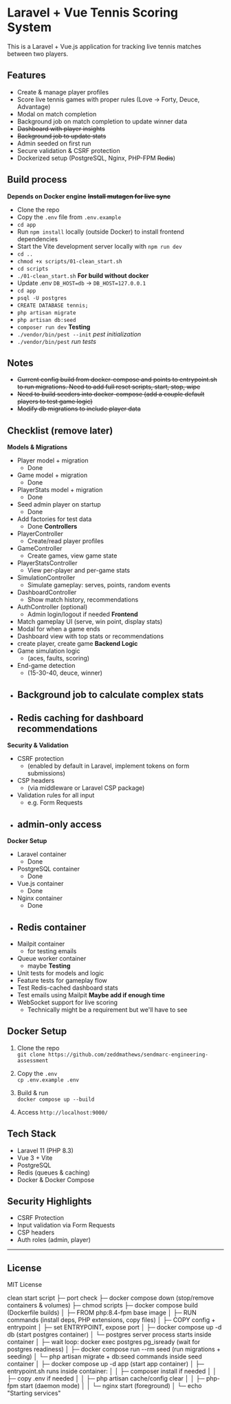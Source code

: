 # Laravel + Vue Tennis Scoring System

This is a Laravel + Vue.js application for tracking live tennis matches between two players.

## Features

- Create & manage player profiles
- Score live tennis games with proper rules (Love → Forty, Deuce, Advantage)
- Modal on match completion
- Background job on match completion to update winner data
- ~~Dashboard with player insights~~
- ~~Background job to update stats~~
- Admin seeded on first run
- Secure validation & CSRF protection
- Dockerized setup (PostgreSQL, Nginx, PHP-FPM ~~Redis~~)

## Build process
**Depends on Docker engine**
**~~Install mutagen for live sync~~**

- Clone the repo 
- Copy the `.env` file from `.env.example`  
- `cd app`
- Run `npm install` locally (outside Docker) to install frontend dependencies  
- Start the Vite development server locally with `npm run dev`
- `cd ..`
- `chmod +x scripts/01-clean_start.sh`
- `cd scripts`
- `./01-clean_start.sh`
**For build without docker**
- Update .env `DB_HOST=db` -> `DB_HOST=127.0.0.1`
- `cd app`
- `psql -U postgres`
- `CREATE DATABASE tennis;`
- `php artisan migrate`
- `php artisan db:seed`
- `composer run dev`
**Testing**
- `./vendor/bin/pest --init` _pest initialization_
- `./vendor/bin/pest` _run tests_
## Notes

- ~~Current config build from docker-compose and points to entrypoint.sh to run migrations. Need to add full reset scripts, start, stop, wipe~~
- ~~Need to build seeders into docker-compose (add a couple default players to test game logic)~~
- ~~Modify db migrations to include player data~~

## Checklist (remove later)
**Models & Migrations**
- Player model + migration
   - Done
- Game model + migration
   - Done
- PlayerStats model + migration
   - Done
- Seed admin player on startup
   - Done
- Add factories for test data
   - Done
**Controllers**
- PlayerController
   - Create/read player profiles
- GameController
   - Create games, view game state
- PlayerStatsController
   - View per-player and per-game stats
- SimulationController
   - Simulate gameplay: serves, points, random events
- DashboardController
   - Show match history, recommendations
- AuthController (optional)
   - Admin login/logout if needed
**Frontend**
- Match gameplay UI (serve, win point, display stats)
- Modal for when a game ends
- Dashboard view with top stats or recommendations
- create player, create game
**Backend Logic**
- Game simulation logic 
   - (aces, faults, scoring)
- End-game detection 
   - (15-30-40, deuce, winner)
- Background job to calculate complex stats
   - 
- Redis caching for dashboard recommendations
   - 
**Security & Validation**
- CSRF protection
   - (enabled by default in Laravel, implement tokens on form submissions)
- CSP headers
   - (via middleware or Laravel CSP package)
- Validation rules for all input
   - e.g. Form Requests
- admin-only access
   - 
**Docker Setup**
- Laravel container
   - Done
- PostgreSQL container
   - Done
- Vue.js container
   - Done
- Nginx container
   - Done
- Redis container
   - 
- Mailpit container 
   - for testing emails
- Queue worker container
   - maybe
**Testing**
- Unit tests for models and logic
- Feature tests for gameplay flow
- Test Redis-cached dashboard stats
- Test emails using Mailpit
**Maybe add if enough time**
- WebSocket support for live scoring
   - Technically might be a requirement but we'll have to see


## Docker Setup

1. Clone the repo  
   `git clone https://github.com/zeddmathews/sendmarc-engineering-assessment`

2. Copy the `.env`  
   `cp .env.example .env`

3. Build & run  
   `docker compose up --build`
4. Access
   `http://localhost:9000/`

## Tech Stack

- Laravel 11 (PHP 8.3)
- Vue 3 + Vite
- PostgreSQL
- Redis (queues & caching)
- Docker & Docker Compose

## Security Highlights

- CSRF Protection
- Input validation via Form Requests
- CSP headers
- Auth roles (admin, player)

---

## License

MIT License

clean start script
├─ port check
├─ docker compose down (stop/remove containers & volumes)
├─ chmod scripts
├─ docker compose build (Dockerfile builds)
│   ├─ FROM php:8.4-fpm base image
│   ├─ RUN commands (install deps, PHP extensions, copy files)
│   ├─ COPY config + entrypoint
│   ├─ set ENTRYPOINT, expose port
│
├─ docker compose up -d db (start postgres container)
│   └─ postgres server process starts inside container
│
├─ wait loop: docker exec postgres pg_isready (wait for postgres readiness)
│
├─ docker compose run --rm seed (run migrations + seeding)
│   └─ php artisan migrate + db:seed commands inside seed container
│
├─ docker compose up -d app (start app container)
│   ├─ entrypoint.sh runs inside container:
│   │   ├─ composer install if needed
│   │   ├─ copy .env if needed
│   │   ├─ php artisan cache/config clear
│   │   ├─ php-fpm start (daemon mode)
│   │   └─ nginx start (foreground)
│
└─ echo "Starting services"

